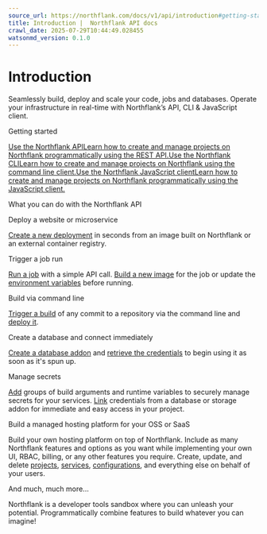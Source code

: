 ```yaml
---
source_url: https://northflank.com/docs/v1/api/introduction#getting-started
title: Introduction |  Northflank API docs
crawl_date: 2025-07-29T10:44:49.028455
watsonmd_version: 0.1.0
---
```


# Introduction

Seamlessly build, deploy and scale your code, jobs and databases. Operate your infrastructure in real-time with Northflank’s API, CLI & JavaScript client.

Getting started

[Use the Northflank APILearn how to create and manage projects on Northflank programmatically using the REST API.](/docs/v1/api/use-the-api)[Use the Northflank CLILearn how to create and manage projects on Northflank using the command line client.](/docs/v1/api/use-the-cli)[Use the Northflank JavaScript clientLearn how to create and manage projects on Northflank programmatically using the JavaScript client.](/docs/v1/api/use-the-javascript-client)

What you can do with the Northflank API

Deploy a website or microservice

[Create a new deployment](./services/create-deployment-service) in seconds from an image built on Northflank or an external container registry.

Trigger a job run

[Run a job](./jobs/run-job) with a simple API call. [Build a new image](./jobs/start-job-build) for the job or update the [environment variables](./jobs/edit-job-runtime-environment) before running.

Build via command line

[Trigger a build](./services/start-service-build) of any commit to a repository via the command line and [deploy it](./services/update-service-deployment).

Create a database and connect immediately

[Create a database addon](./addons/create-addon) and [retrieve the credentials](./addons/get-addon-credentials) to begin using it as soon as it's spun up.

Manage secrets

[Add](./secrets/create-secret) groups of build arguments and runtime variables to securely manage secrets for your services. [Link](./secrets/update-secret-addon-link) credentials from a database or storage addon for immediate and easy access in your project.

Build a managed hosting platform for your OSS or SaaS

Build your own hosting platform on top of Northflank. Include as many Northflank features and options as you want while implementing your own UI, RBAC, billing, or any other features you require. Create, update, and delete [projects](./projects/create-project), [services](./services/create-combined-service), [configurations](./secrets/create-secret), and everything else on behalf of your users.

And much, much more...

Northflank is a developer tools sandbox where you can unleash your potential. Programmatically combine features to build whatever you can imagine!